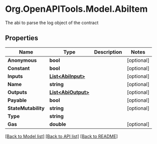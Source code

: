 # Org.OpenAPITools.Model.AbiItem
The abi to parse the log object of the contract

## Properties

Name | Type | Description | Notes
------------ | ------------- | ------------- | -------------
**Anonymous** | **bool** |  | [optional] 
**Constant** | **bool** |  | [optional] 
**Inputs** | [**List&lt;AbiInput&gt;**](AbiInput.md) |  | [optional] 
**Name** | **string** |  | [optional] 
**Outputs** | [**List&lt;AbiOutput&gt;**](AbiOutput.md) |  | [optional] 
**Payable** | **bool** |  | [optional] 
**StateMutability** | **string** |  | [optional] 
**Type** | **string** |  | 
**Gas** | **double** |  | [optional] 

[[Back to Model list]](../README.md#documentation-for-models) [[Back to API list]](../README.md#documentation-for-api-endpoints) [[Back to README]](../README.md)

